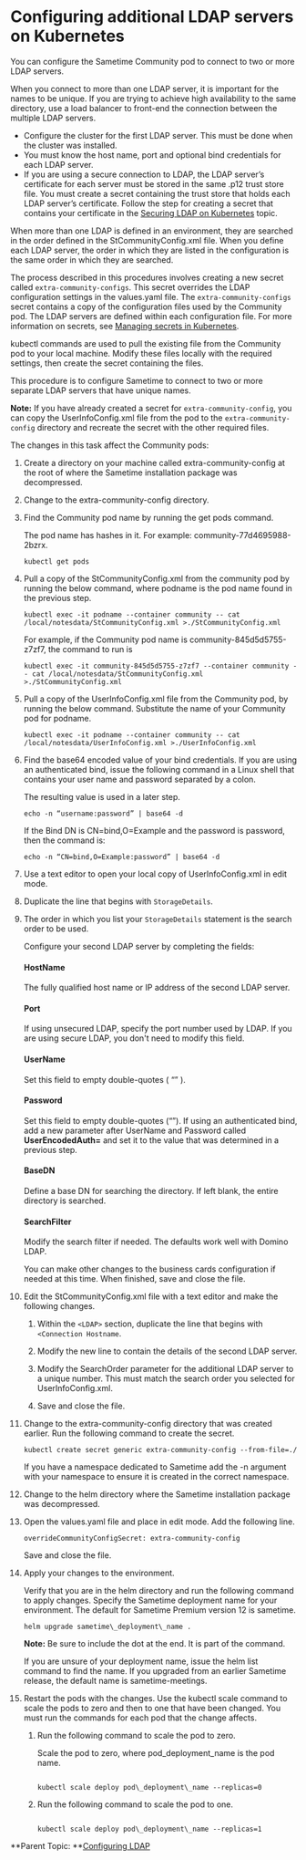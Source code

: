 # Configuring additional LDAP servers on Kubernetes 

You can configure the Sametime Community pod to connect to two or more LDAP servers.

When you connect to more than one LDAP server, it is important for the names to be unique. If you are trying to achieve high availability to the same directory, use a load balancer to front-end the connection between the multiple LDAP servers.

-   Configure the cluster for the first LDAP server. This must be done when the cluster was installed.
-   You must know the host name, port and optional bind credentials for each LDAP server.
-   If you are using a secure connection to LDAP, the LDAP server’s certificate for each server must be stored in the same .p12 trust store file. You must create a secret containing the trust store that holds each LDAP server’s certificate. Follow the step for creating a secret that contains your certificate in the [Securing LDAP on Kubernetes](securing_ldap_kubernetes.md) topic.

When more than one LDAP is defined in an environment, they are searched in the order defined in the StCommunityConfig.xml file. When you define each LDAP server, the order in which they are listed in the configuration is the same order in which they are searched.

The process described in this procedures involves creating a new secret called `extra-community-configs`. This secret overrides the LDAP configuration settings in the values.yaml file. The `extra-community-configs` secret contains a copy of the configuration files used by the Community pod. The LDAP servers are defined within each configuration file. For more information on secrets, see [Managing secrets in Kubernetes](managing_secrets_kubernetes.md).

kubectl commands are used to pull the existing file from the Community pod to your local machine. Modify these files locally with the required settings, then create the secret containing the files.

This procedure is to configure Sametime to connect to two or more separate LDAP servers that have unique names.

**Note:** If you have already created a secret for `extra-community-config`, you can copy the UserInfoConfig.xml file from the pod to the `extra-community-config` directory and recreate the secret with the other required files.

The changes in this task affect the Community pods:

1.  Create a directory on your machine called extra-community-config at the root of where the Sametime installation package was decompressed.

2.  Change to the extra-community-config directory.

3.  Find the Community pod name by running the get pods command.

    The pod name has hashes in it. For example: community-77d4695988-2bzrx.

    ``` {#codeblock_mzs_tb1_ytb}
    kubectl get pods
    ```

4.  Pull a copy of the StCommunityConfig.xml from the community pod by running the below command, where podname is the pod name found in the previous step.

    ``` {#codeblock_v2k_wnx_wtb}
    kubectl exec -it podname --container community -- cat /local/notesdata/StCommunityConfig.xml >./StCommunityConfig.xml 
    ```

    For example, if the Community pod name is community-845d5d5755-z7zf7, the command to run is

    ``` {#codeblock_njq_ykd_xtb}
    kubectl exec -it community-845d5d5755-z7zf7 --container community -- cat /local/notesdata/StCommunityConfig.xml >./StCommunityConfig.xml 
    ```

5.  Pull a copy of the UserInfoConfig.xml file from the Community pod, by running the below command. Substitute the name of your Community pod for podname.

    ``` {#codeblock_wtp_d4x_wtb}
    kubectl exec -it podname --container community -- cat /local/notesdata/UserInfoConfig.xml >./UserInfoConfig.xml 
    ```

6.  Find the base64 encoded value of your bind credentials. If you are using an authenticated bind, issue the following command in a Linux shell that contains your user name and password separated by a colon.

    The resulting value is used in a later step.

    ``` {#codeblock_rjt_t41_ytb}
    echo -n “username:password” | base64 -d
    ```

    If the Bind DN is CN=bind,O=Example and the password is password, then the command is:

    ``` {#codeblock_qt4_vpb_ytb}
    echo -n “CN=bind,O=Example:password” | base64 -d 
    ```

7.  Use a text editor to open your local copy of UserInfoConfig.xml in edit mode.

8.  Duplicate the line that begins with `StorageDetails`.

9.  The order in which you list your `StorageDetails` statement is the search order to be used.

    Configure your second LDAP server by completing the fields:

    #### HostName
    The fully qualified host name or IP address of the second LDAP server.

    #### Port
    If using unsecured LDAP, specify the port number used by LDAP. If you are using secure LDAP, you don't need to modify this field.

    #### UserName
    Set this field to empty double-quotes \( “” \).

    #### Password
    Set this field to empty double-quotes \(“”\). If using an authenticated bind, add a new parameter after UserName and Password called **UserEncodedAuth=** and set it to the value that was determined in a previous step.

    #### BaseDN
    Define a base DN for searching the directory. If left blank, the entire directory is searched.

    #### SearchFilter
    Modify the search filter if needed. The defaults work well with Domino LDAP.

    You can make other changes to the business cards configuration if needed at this time. When finished, save and close the file.

10. Edit the StCommunityConfig.xml file with a text editor and make the following changes.

    1.  Within the `<LDAP>` section, duplicate the line that begins with `<Connection Hostname`.

    2.  Modify the new line to contain the details of the second LDAP server.

    3.  Modify the SearchOrder parameter for the additional LDAP server to a unique number. This must match the search order you selected for UserInfoConfig.xml.

    4.  Save and close the file.

11. Change to the extra-community-config directory that was created earlier. Run the following command to create the secret.

    ``` {#codeblock_d13_nsc_ytb}
    kubectl create secret generic extra-community-config --from-file=./ 
    ```

    If you have a namespace dedicated to Sametime add the -n argument with your namespace to ensure it is created in the correct namespace.

12. Change to the helm directory where the Sametime installation package was decompressed.

13. Open the values.yaml file and place in edit mode. Add the following line.

    ``` {#codeblock_y1s_5sc_ytb}
    overrideCommunityConfigSecret: extra-community-config
    ```

    Save and close the file.

14. Apply your changes to the environment.

    Verify that you are in the helm directory and run the following command to apply changes. Specify the Sametime deployment name for your environment. The default for Sametime Premium version 12 is sametime.

    ``` {#codeblock_iyn_51d_d5b}
    helm upgrade sametime\_deployment\_name .
    ```

    **Note:** Be sure to include the dot at the end. It is part of the command.

    If you are unsure of your deployment name, issue the helm list command to find the name. If you upgraded from an earlier Sametime release, the default name is sametime-meetings.

15. Restart the pods with the changes. Use the kubectl scale command to scale the pods to zero and then to one that have been changed. You must run the commands for each pod that the change affects.

    1.  Run the following command to scale the pod to zero.

        Scale the pod to zero, where pod\_deployment\_name is the pod name.

        ``` {#codeblock_cwz_mwc_d5b}
        
        kubectl scale deploy pod\_deployment\_name --replicas=0
        
        ```

    2.  Run the following command to scale the pod to one.

        ``` {#codeblock_i2c_4wc_d5b}
        
        kubectl scale deploy pod\_deployment\_name --replicas=1
        ```


**Parent Topic:  **[Configuring LDAP](configuring_ldap.md)

